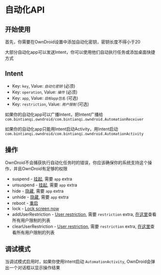 # 自动化API

## 开始使用

首先，你需要在OwnDroid设置中添加自动化密钥，密钥长度不得小于20

大部分自动化app可以发送Intent，你可以使用他们自动执行任务或添加桌面快捷方式

## Intent

- Key: `key`, Value: *`自动化密钥`* (必须)
- Key: `operation`, Value: *`操作`* (必须)
- Key: `app`, Value: *`目标app包名`* (可选)
- Key: `restriction`, Value: *`用户限制`* (可选)

如果你的自动化app可以广播Intent，把Intent广播给 `com.bintianqi.owndroid/com.bintianqi.owndroid.AutomationReceiver`

如果你的自动化app只能用Intent启动Activity，用Intent启动 `com.bintianqi.owndroid/com.bintianqi.owndroid.AutomationActivity`

## 操作

OwnDroid不会捕获执行自动化任务时的错误，你应该确保你的系统支持这个操作，并且OwnDroid有足够的权限

- suspend - [挂起](ApplicationManager#挂起), 需要 `app` extra
- unsuspend - [挂起](ApplicationManager#挂起), 需要 `app` extra
- hide - [隐藏](ApplicationManager#隐藏), 需要 `app` extra
- unhide - [隐藏](ApplicationManager#隐藏), 需要 `app` extra
- reboot - [重启](SystemManager#重启)
- lock - [Lock screen now](SystemManager#立即锁屏)
- addUserRestriction - [User restriction](UserRestriction), 需要 `restriction` extra, [在这里](https://developer.android.google.cn/reference/kotlin/android/os/UserManager#constants)查看所有用户限制的列表
- clearUserRestriction - [User restriction](UserRestriction), 需要 `restriction` extra, [在这里](https://developer.android.google.cn/reference/kotlin/android/os/UserManager#constants)查看所有用户限制的列表

## 调试模式

当调试模式启用时，如果你使用Intent启动 `AutomationActivity`, OwnDroid会弹出一个对话框以显示操作结果
